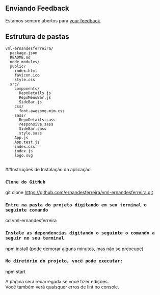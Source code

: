 
## Enviando Feedback

Estamos sempre abertos para [your feedback](https://github.com/facebookincubator/create-react-app/issues).

## Estrutura de pastas

```
vml-ernandesferreira/
  package.json
  README.md
  node_modules/
  public/
    index.html
    favicon.ico
    style.css
  src/
    components/
      RepoDetails.js
      RepoMenuBar.js
      SideBar.js
    css/
      font-awesome.mim.css
    sass/
      RepoDetails.sass
      responsive.sass
      SideBar.sass
      style.sass      
    App.js
    App.test.js
    index.css
    index.js
    logo.svg


```

##Instruções de Instalação da aplicação
### `Clone do GitHub`
git clone https://github.com/ernandesferreira/vml-ernandesferreira.git

### `Entre na pasta do projeto digitando em seu terminal o seguinte comando`
cd vml-ernandesferreira

### `Instale as dependencias digitando o seguinte o comando a seguir no seu terminal`
npm install (pode demorar alguns minutos, mas não se preocupe)

### `No diretório do projeto, você pode executar:`
npm start

A página será recarregada se você fizer edições. <br>
Você também verá quaisquer erros de lint no console.


